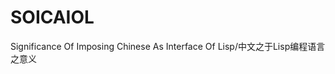 SOICAIOL
=============================================================
Significance Of Imposing Chinese As Interface Of Lisp/中文之于Lisp编程语言之意义
